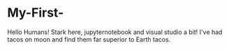 # My-First-
Hello Humans!
Stark here, jupyternotebook and visual studio a bit!
I've had tacos on moon and find them far superior to Earth tacos.
